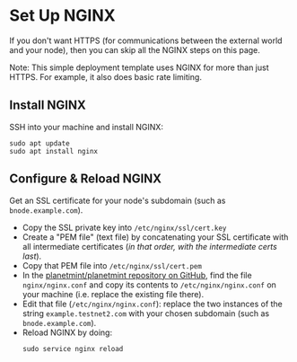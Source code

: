 <!---
Copyright © 2020 Interplanetary Database Association e.V.,
Planetmint and IPDB software contributors.
SPDX-License-Identifier: (Apache-2.0 AND CC-BY-4.0)
Code is Apache-2.0 and docs are CC-BY-4.0
--->

# Set Up NGINX

If you don't want HTTPS
(for communications between the external world and your node),
then you can skip all the NGINX steps on this page.

Note: This simple deployment template uses NGINX for more than just HTTPS.
For example, it also does basic rate limiting.

## Install NGINX

SSH into your machine and install NGINX:

```
sudo apt update
sudo apt install nginx
```

## Configure & Reload NGINX

Get an SSL certificate for your node's subdomain (such as `bnode.example.com`).

* Copy the SSL private key into `/etc/nginx/ssl/cert.key`
* Create a "PEM file" (text file) by concatenating your SSL certificate with all intermediate certificates (_in that order, with the intermediate certs last_).
* Copy that PEM file into `/etc/nginx/ssl/cert.pem`
* In the
  [planetmint/planetmint repository on GitHub](https://github.com/planetmint/planetmint),
  find the file `nginx/nginx.conf` and copy its contents to
  `/etc/nginx/nginx.conf` on your machine (i.e. replace the existing file there).
* Edit that file (`/etc/nginx/nginx.conf`): replace the two instances of
  the string `example.testnet2.com`
  with your chosen subdomain (such as `bnode.example.com`).
* Reload NGINX by doing:
  ```
  sudo service nginx reload
  ```
